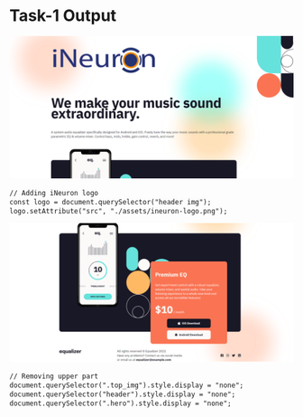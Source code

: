 # Task-1 Output

![Alt Image](./Output/DOM%20P3%20SS-1.png)

```
// Adding iNeuron logo
const logo = document.querySelector("header img");
logo.setAttribute("src", "./assets/ineuron-logo.png");
```

![Alt Image](./Output/DOM%20P3%20SS-2.png)

```
// Removing upper part
document.querySelector(".top_img").style.display = "none";
document.querySelector("header").style.display = "none";
document.querySelector(".hero").style.display = "none";

```

